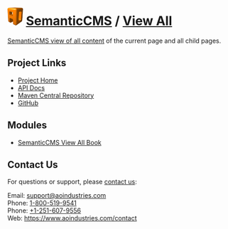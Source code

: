 # [<img src="ao-logo.png" alt="AO Logo" width="35" height="40">](https://www.aoindustries.com/) [SemanticCMS](https://semanticcms.com/) / [View All](https://semanticcms.com/view-all/)
[SemanticCMS view of all content](https://semanticcms.com/view-all/) of the current page and all child pages.

## Project Links
* [Project Home](https://semanticcms.com/view-all/)
* [API Docs](https://semanticcms.com/view-all/apidocs/)
* [Maven Central Repository](https://search.maven.org/#search|gav|1|g:%22com.semanticcms%22%20AND%20a:%22semanticcms-view-all%22)
* [GitHub](https://github.com/aoindustries/semanticcms-view-all)

## Modules
* [SemanticCMS View All Book](https://semanticcms.com/view-all/book/)

## Contact Us
For questions or support, please [contact us](https://www.aoindustries.com/contact):

Email: [support@aoindustries.com](mailto:support@aoindustries.com)  
Phone: [1-800-519-9541](tel:1-800-519-9541)  
Phone: [+1-251-607-9556](tel:+1-251-607-9556)  
Web: https://www.aoindustries.com/contact
